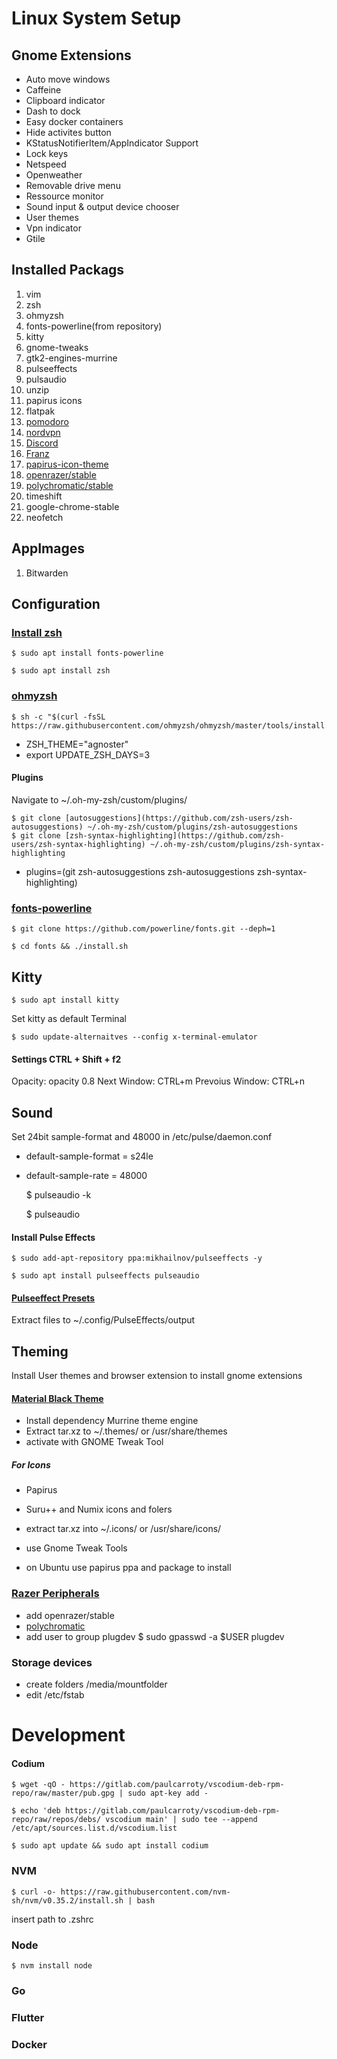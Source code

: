 # Linux System Setup

## Gnome Extensions
* Auto move windows
* Caffeine
* Clipboard indicator
* Dash to dock
* Easy docker containers
* Hide activites button
* KStatusNotifierItem/AppIndicator Support
* Lock keys
* Netspeed
* Openweather
* Removable drive menu
* Ressource monitor
* Sound input & output device chooser
* User themes
* Vpn indicator
* Gtile

## Installed Packags
1. vim
1. zsh
1. ohmyzsh
1. fonts-powerline(from repository)
1. kitty
1. gnome-tweaks
1. gtk2-engines-murrine
1. pulseeffects
1. pulsaudio
1. unzip
1. papirus icons
1. flatpak
1. [pomodoro](gnome-shell-pomodoro)
1. [nordvpn](https://support.nordvpn.com/Connectivity/Linux/1325531132/Installing-and-using-NordVPN-on-Debian-Ubuntu-and-Linux-Mint.htm)
1. [Discord](https://discordapp.com)
1. [Franz](https://meetfranz.com)
1. [papirus-icon-theme](https://github.com/PapirusDevelopmentTeam/papirus-icon-theme#installation)
1. [openrazer/stable](https://openrazer.github.io/#download)
1. [polychromatic/stable](https://github.com/polychromatic/polychromatic)
1. timeshift
1. google-chrome-stable
1. neofetch




## AppImages
1. Bitwarden


## Configuration
### [Install zsh](https://github.com/ohmyzsh/ohmyzsh/wiki/Installing-ZSH)
   
	$ sudo apt install fonts-powerline 

	$ sudo apt install zsh

### [ohmyzsh](https://github.com/ohmyzsh/ohmyzsh)

	$ sh -c "$(curl -fsSL https://raw.githubusercontent.com/ohmyzsh/ohmyzsh/master/tools/install.sh)"

 * ZSH_THEME="agnoster"
 * export UPDATE_ZSH_DAYS=3 

#### Plugins
Navigate to ~/.oh-my-zsh/custom/plugins/
    
	$ git clone [autosuggestions](https://github.com/zsh-users/zsh-autosuggestions) ~/.oh-my-zsh/custom/plugins/zsh-autosuggestions
	$ git clone [zsh-syntax-highlighting](https://github.com/zsh-users/zsh-syntax-highlighting) ~/.oh-my-zsh/custom/plugins/zsh-syntax-highlighting
 
 * plugins=(git zsh-autosuggestions zsh-autosuggestions zsh-syntax-highlighting)



### [fonts-powerline](https://github.com/powerline/fonts.git)

	$ git clone https://github.com/powerline/fonts.git --deph=1

	$ cd fonts && ./install.sh

## Kitty

	$ sudo apt install kitty

Set kitty as default Terminal
 
	$ sudo update-alternaitves --config x-terminal-emulator

#### Settings CTRL + Shift + f2
Opacity: opacity 0.8
Next Window: CTRL+m
Prevoius Window: CTRL+n


## Sound
Set 24bit sample-format and 48000 in /etc/pulse/daemon.conf
* default-sample-format = s24le
* default-sample-rate = 48000

	$ pulseaudio -k

	$ pulseaudio

#### Install Pulse Effects

	$ sudo add-apt-repository ppa:mikhailnov/pulseeffects -y

	$ sudo apt install pulseeffects pulseaudio

#### [Pulseeffect Presets](https://github.com/JackHack96/PulseEffects-Presets)

Extract files to ~/.config/PulseEffects/output


## Theming
Install User themes and browser extension to install gnome extensions

#### [Material Black Theme](https://github.com/rtlewis88/rtl88-Themes)

* Install dependency Murrine theme engine
* Extract tar.xz to ~/.themes/ or /usr/share/themes
* activate with GNOME Tweak Tool

##### For Icons
* Papirus
* Suru++ and Numix icons and folers

* extract tar.xz into ~/.icons/ or /usr/share/icons/
* use Gnome Tweak Tools
* on Ubuntu use papirus ppa and package to install


### [Razer Peripherals](https://openrazer.github.io/#download)
* add openrazer/stable
* [polychromatic](https://github.com/polychromatic/polychromatic)
* add user to group plugdev
	$ sudo gpasswd -a $USER plugdev


### Storage devices
* create folders /media/mountfolder
* edit /etc/fstab

# Development

#### Codium

	$ wget -qO - https://gitlab.com/paulcarroty/vscodium-deb-rpm-repo/raw/master/pub.gpg | sudo apt-key add - 

	$ echo 'deb https://gitlab.com/paulcarroty/vscodium-deb-rpm-repo/raw/repos/debs/ vscodium main' | sudo tee --append /etc/apt/sources.list.d/vscodium.list 

	$ sudo apt update && sudo apt install codium


### NVM
	$ curl -o- https://raw.githubusercontent.com/nvm-sh/nvm/v0.35.2/install.sh | bash

insert path to .zshrc

### Node

	$ nvm install node


### Go

	
### Flutter


### Docker
	 
